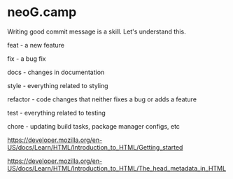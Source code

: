 # neoG.camp
Writing good commit message is a skill. Let's understand this.

feat - a new feature

fix - a bug fix

docs - changes in documentation

style - everything related to styling

refactor - code changes that neither fixes a bug or adds a feature

test - everything related to testing

chore - updating build tasks, package manager configs, etc

https://developer.mozilla.org/en-US/docs/Learn/HTML/Introduction_to_HTML/Getting_started

https://developer.mozilla.org/en-US/docs/Learn/HTML/Introduction_to_HTML/The_head_metadata_in_HTML
